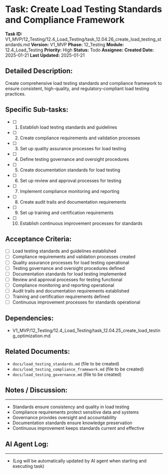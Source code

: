 # Task: Create Load Testing Standards and Compliance Framework

**Task ID:** V1_MVP/12_Testing/12.4_Load_Testing/task_12.04.26_create_load_testing_standards.md
**Version:** V1_MVP
**Phase:** 12_Testing
**Module:** 12.4_Load_Testing
**Priority:** High
**Status:** Todo
**Assignee:**
**Created Date:** 2025-01-21
**Last Updated:** 2025-01-21

## Detailed Description:
Create comprehensive load testing standards and compliance framework to ensure consistent, high-quality, and regulatory-compliant load testing practices.

## Specific Sub-tasks:
- [ ] 1. Establish load testing standards and guidelines
- [ ] 2. Create compliance requirements and validation processes
- [ ] 3. Set up quality assurance processes for load testing
- [ ] 4. Define testing governance and oversight procedures
- [ ] 5. Create documentation standards for load testing
- [ ] 6. Set up review and approval processes for testing
- [ ] 7. Implement compliance monitoring and reporting
- [ ] 8. Create audit trails and documentation requirements
- [ ] 9. Set up training and certification requirements
- [ ] 10. Establish continuous improvement processes for standards

## Acceptance Criteria:
- [ ] Load testing standards and guidelines established
- [ ] Compliance requirements and validation processes created
- [ ] Quality assurance processes for load testing operational
- [ ] Testing governance and oversight procedures defined
- [ ] Documentation standards for load testing implemented
- [ ] Review and approval processes for testing functional
- [ ] Compliance monitoring and reporting operational
- [ ] Audit trails and documentation requirements established
- [ ] Training and certification requirements defined
- [ ] Continuous improvement processes for standards operational

## Dependencies:
- V1_MVP/12_Testing/12.4_Load_Testing/task_12.04.25_create_load_testing_optimization.md

## Related Documents:
- `docs/load_testing_standards.md` (file to be created)
- `docs/load_testing_compliance_framework.md` (file to be created)
- `docs/load_testing_governance.md` (file to be created)

## Notes / Discussion:
---
* Standards ensure consistency and quality in load testing
* Compliance requirements protect sensitive data and systems
* Governance provides oversight and accountability
* Documentation standards ensure knowledge preservation
* Continuous improvement keeps standards current and effective

## AI Agent Log:
---
* (Log will be automatically updated by AI agent when starting and executing task)
